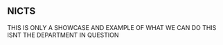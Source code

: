 ## NICTS

THIS IS ONLY A SHOWCASE AND EXAMPLE OF WHAT WE CAN DO THIS ISNT THE DEPARTMENT IN QUESTION
